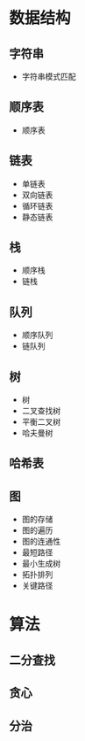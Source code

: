 # 数据结构

## 字符串
- 字符串模式匹配

## 顺序表
- 顺序表

## 链表
- 单链表
- 双向链表
- 循环链表
- 静态链表

## 栈
- 顺序栈
- 链栈

## 队列
- 顺序队列
- 链队列

## 树
- 树
- 二叉查找树
- 平衡二叉树
- 哈夫曼树

## 哈希表

## 图
- 图的存储
- 图的遍历
- 图的连通性
- 最短路径
- 最小生成树
- 拓扑排列
- 关键路径

# 算法

## 二分查找
## 贪心
## 分治

# 